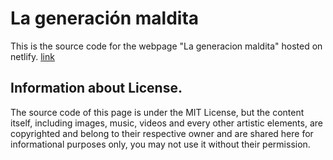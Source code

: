 # La generación maldita

This is the source code for the webpage "La generacion maldita" hosted on netlify.
[link](https://lageneracionmaldita.netlify.app/)

## Information about License.

The source code of this page is under the MIT License, but the content itself, including images,
music, videos and every other artistic elements, are copyrighted and belong to their respective
owner and are shared here for informational purposes only, you may not use it without their permission.